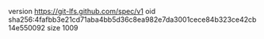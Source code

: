 version https://git-lfs.github.com/spec/v1
oid sha256:4fafbb3e21cd71aba4bb5d36c8ea982e7da3001cece84b323ce42cb14e550092
size 1009
